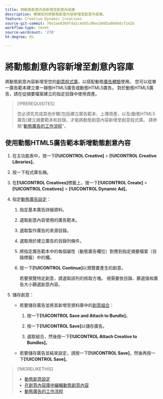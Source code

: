 ```yaml
---
title: 將動態創意內容新增至創意內容庫
description: 瞭解如何將動態創意內容新增至創意內容庫。
feature: Creative Dynamic Creatives
source-git-commit: 76e3ae8369fda1c4d95c06ecb085a8669dcf142b
workflow-type: tm+mt
source-wordcount: '278'
ht-degree: 0%

---
```


# 將動態創意內容新增至創意內容庫

將動態創意內容新增至您的[創意程式庫](creative-library-manage.md)，以搭配動態[廣告體驗](/help/creative/experiences/experience-about.md)使用。 您可以從單一廣告範本建立單一靜態HTML5廣告或動態HTML5廣告。 對於動態HTML5廣告，請在從摘要檔案建立的指定目錄中使用資產。

>[!PREREQUISITES]
>
>您必須先完成其他步驟(包括建立廣告範本、上傳資產，以及(動態HTML5廣告)建立摘要範本和目錄，才能將動態創意內容新增至創意程式庫。 請參閱&quot;[動態廣告的工作流程](/help/creative/introduction/workflow-dynamic-ads.md)&quot;。

<!-- This does't work for me 9/24 -- I still have to select a catalog:

## Add dynamic creatives using a static HTML5 ad template

1. In the main menu, click **[!UICONTROL Creative]** > **[!UICONTROL Creative Libraries]**.

1. Click the library name.

1. On the **[!UICONTROL Creatives]** tab, click **[!UICONTROL Create]** > **[!UICONTROL Creatives]** > **[!UICONTROL Dynamic Ad]**.

1. Specify the [dynamic ad settings](/help/creative/creative-libraries/creative-settings-dynamic.md#dynamic-ad-settings-static-html5):

   1. On the [!UICONTROL Basic Details] tab, specify the ad details and the clickURL.

   1. Click **[!UICONTROL Process]**.

   1. On the [!UICONTROL Attributes Details] tab, specify the dynamic ad attributes.

1. Click **[!UICONTROL Save]**.

-->

## 使用動態HTML5廣告範本新增動態創意內容

1. 在主功能表中，按一下&#x200B;**[!UICONTROL Creative]** > **[!UICONTROL Creative Libraries]**。

1. 按一下程式庫名稱。

1. 在&#x200B;**[!UICONTROL Creatives]**&#x200B;標籤上，按一下&#x200B;**[!UICONTROL Create]** > **[!UICONTROL Creatives]** > **[!UICONTROL Dynamic Ad]**。

1. 指定[動態廣告設定](/help/creative/creative-libraries/creative-settings-dynamic.md)：

   1. 指定基本廣告詳細資料。

   1. 選取創意內容使用的廣告範本。

   1. 選取製作廣告的來源目錄。

   1. 選取用於建立廣告的目錄列條件。

   1. 將指定廣告範本中的每個屬性（動態廣告欄位）對應到指定摘要檔案（目錄標籤）中的欄。

   1. 按一下&#x200B;**[!UICONTROL Continue]**&#x200B;以預覽要產生的創意。

      若要預覽特定創意，請選取該列的核取方塊。 視需要依目錄、篩選值<!-- explain more-->和廣告大小篩選創意內容。

1. 儲存創意：

   * 若要儲存廣告並將其新增至資料庫中的[創意組合](/help/creative/creative-libraries/bundle-manage.md)：

      1. 按一下&#x200B;**[!UICONTROL Save and Attach to Bundle]**。

      1. 按一下&#x200B;**[!UICONTROL Save]**&#x200B;以儲存廣告。

      1. 選取組合，然後按一下&#x200B;**[!UICONTROL Attach Creative to Bundles]**。

   * 若要儲存廣告並結束設定，請按一下&#x200B;**[!UICONTROL Save]**，然後再按一下&#x200B;**[!UICONTROL Save]**。

>[!MORELIKETHIS]
>
>* [動態創意設定](creative-settings-dynamic.md)
>* [在創意內容庫中編輯動態創意內容](creative-edit-dynamic.md)
>* [動態廣告的工作流程](/help/creative/introduction/workflow-dynamic-ads.md)
